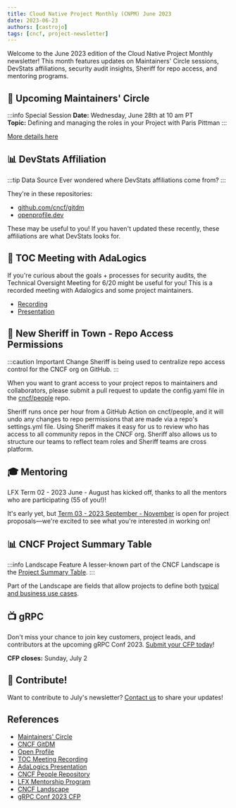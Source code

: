 ```yaml
---
title: Cloud Native Project Monthly (CNPM) June 2023
date: 2023-06-23
authors: [castrojo]
tags: [cncf, project-newsletter]
---
```


Welcome to the June 2023 edition of the Cloud Native Project Monthly newsletter! This month features updates on Maintainers' Circle sessions, DevStats affiliations, security audit insights, Sheriff for repo access, and mentoring programs.

<!-- truncate -->

## 🤝 Upcoming Maintainers' Circle

:::info Special Session
**Date:** Wednesday, June 28th at 10 am PT  
**Topic:** Defining and managing the roles in your Project with Paris Pittman
:::

[More details here](https://github.com/cncf/tag-contributor-strategy/tree/main/maintainers-circle#community-management)

## 📊 DevStats Affiliation

:::tip Data Source
Ever wondered where DevStats affiliations come from?
:::

They're in these repositories:
- [github.com/cncf/gitdm](https://github.com/cncf/gitdm)
- [openprofile.dev](https://openprofile.dev)

These may be useful to you! If you haven't updated these recently, these affiliations are what DevStats looks for.

## 🔐 TOC Meeting with AdaLogics

If you're curious about the goals + processes for security audits, the Technical Oversight Meeting for 6/20 might be useful for you! This is a recorded meeting with Adalogics and some project maintainers.

- [Recording](https://youtu.be/v2v8TuY9Ijc)
- [Presentation](https://docs.google.com/presentation/d/16XmBqV7f9t9yIETbDdzJt_Qa0VHSWRFCVXWvfs0Hwec/edit#slide=id.g25ca91f87f_0_0)

## 👮 New Sheriff in Town - Repo Access Permissions

:::caution Important Change
Sheriff is being used to centralize repo access control for the CNCF org on GitHub.
:::

When you want to grant access to your project repos to maintainers and collaborators, please submit a pull request to update the config.yaml file in the [cncf/people](https://github.com/cncf/people) repo.

Sheriff runs once per hour from a GitHub Action on cncf/people, and it will undo any changes to repo permissions that are made via a repo's settings.yml file. Using Sheriff makes it easy for us to review who has access to all community repos in the CNCF org. Sheriff also allows us to structure our teams to reflect team roles and Sheriff teams are cross platform.

## 🎓 Mentoring

LFX Term 02 - 2023 June - August has kicked off, thanks to all the mentors who are participating (55 of you!)!

It's early yet, but [Term 03 - 2023 September - November](https://github.com/cncf/mentoring/tree/main/programs/lfx-mentorship/2023/03-Sep-Nov) is open for project proposals—we're excited to see what you're interested in working on!

## 📊 CNCF Project Summary Table

:::info Landscape Feature
A lesser-known part of the CNCF Landscape is the [Project Summary Table](https://landscape.cncf.io/summary).
:::

Part of the Landscape are fields that allow projects to define both [typical and business use cases](https://github.com/cncf/landscape/blob/master/landscape.yml#L188-L231).

## 📺 gRPC

Don't miss your chance to join key customers, project leads, and contributors at the upcoming gRPC Conf 2023. [Submit your CFP today](https://events.linuxfoundation.org/archive/2020/kubecon-cloudnativecon-north-america/program/cfp/#submit-your-talk)!

**CFP closes:** Sunday, July 2

## 🤝 Contribute!

Want to contribute to July's newsletter? [Contact us](mailto:projects@cncf.io) to share your updates!

## References

- [Maintainers' Circle](https://github.com/cncf/tag-contributor-strategy/tree/main/maintainers-circle)
- [CNCF GitDM](https://github.com/cncf/gitdm)
- [Open Profile](https://openprofile.dev)
- [TOC Meeting Recording](https://youtu.be/v2v8TuY9Ijc)
- [AdaLogics Presentation](https://docs.google.com/presentation/d/16XmBqV7f9t9yIETbDdzJt_Qa0VHSWRFCVXWvfs0Hwec/edit)
- [CNCF People Repository](https://github.com/cncf/people)
- [LFX Mentorship Program](https://github.com/cncf/mentoring/tree/main/programs/lfx-mentorship)
- [CNCF Landscape](https://landscape.cncf.io/summary)
- [gRPC Conf 2023 CFP](https://events.linuxfoundation.org/archive/2020/kubecon-cloudnativecon-north-america/program/cfp/)
